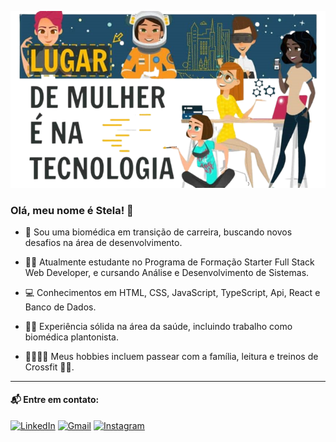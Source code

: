 <p align="center">
  <img src="imagem_tec-removebg-preview.png" alt="Stela" />
</p>

### Olá, meu nome é Stela! 👋

- 🚀 Sou uma biomédica em transição de carreira, buscando novos desafios na área de desenvolvimento.

- 👨‍🎓 Atualmente estudante no Programa de Formação Starter Full Stack Web Developer, e cursando Análise e Desenvolvimento de Sistemas.

- 💻 Conhecimentos em HTML, CSS, JavaScript, TypeScript, Api, React e Banco de Dados.

- 👩‍🔬 Experiência sólida na área da saúde, incluindo trabalho como biomédica plantonista.

- 👨‍👩‍👧‍👦 Meus hobbies incluem passear com a família, leitura e treinos de Crossfit 🏋️‍♀️.

---

#### 📬 Entre em contato:

[![LinkedIn](https://img.shields.io/badge/LinkedIn-0077B5?style=for-the-badge&logo=linkedin&logoColor=white)](https://www.linkedin.com/in/stela-franken-08129087/)
[![Gmail](https://img.shields.io/badge/Gmail-D14836?style=for-the-badge&logo=gmail&logoColor=white)](mailto:stelafranken@hotmail.com)
[![Instagram](https://img.shields.io/badge/Instagram-E4405F?style=for-the-badge&logo=instagram&logoColor=white)](https://www.instagram.com/stelafranken/)
